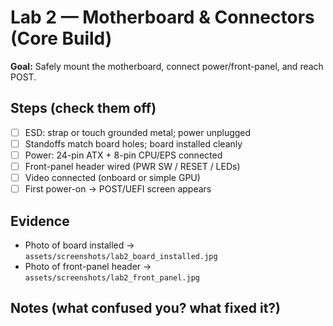 # Lab 2 — Motherboard & Connectors (Core Build)

**Goal:** Safely mount the motherboard, connect power/front-panel, and reach POST.

## Steps (check them off)
- [ ] ESD: strap or touch grounded metal; power unplugged
- [ ] Standoffs match board holes; board installed cleanly
- [ ] Power: 24-pin ATX + 8-pin CPU/EPS connected
- [ ] Front-panel header wired (PWR SW / RESET / LEDs)
- [ ] Video connected (onboard or simple GPU)
- [ ] First power-on → POST/UEFI screen appears

## Evidence
- Photo of board installed → `assets/screenshots/lab2_board_installed.jpg`
- Photo of front-panel header → `assets/screenshots/lab2_front_panel.jpg`

## Notes (what confused you? what fixed it?)

